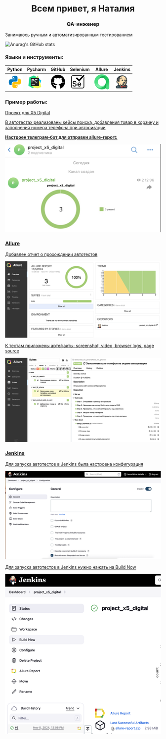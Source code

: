 <h1 align="center">Всем привет, я Наталия</h1>
<h3 align="center">QA-инженер</h3>

Занимаюсь ручным и автоматизированным тестированием

![Anurag's GitHub stats](https://github-readme-stats.vercel.app/api?username=nlevochkina)

### Языки и инструменты:

| Python                                                     | Pycharm                                                     | GitHub                                                     | Selenium                                                     | Allure                                                     | Jenkins                                                     |                                                  
|:-----------------------------------------------------------|-------------------------------------------------------------|------------------------------------------------------------|--------------------------------------------------------------|------------------------------------------------------------|-------------------------------------------------------------|
| <img height="50" src="media/icons/python.png" width="50"/> | <img height="50" src="media/icons/pycharm.png" width="50"/> | <img height="50" src="media/icons/github.png" width="50"/>  | <img height="50" src="media/icons/selenium.png" width="50"/> | <img height="50" src="media/icons/allure.png" width="50"/> | <img height="50" src="media/icons/jenkins.png" width="50"/> | 


### Пример работы:

<a href="https://github.com/nlevochkina/project_x5_digital"> Проект для X5 Digital

В автотестах реализованы кейсы поиска, добавления товар в корзину и заполнения номера телефона при авторизации

**Настроен телеграм-бот для отправки allure-report:**

<img src="/media/telegrambot.png">

### Allure

Добавлен отчет о прохождении автотестов

<img src="/media/allure_report.png">

К тестам приложены артефакты: screenshot, video, browser logs, page source

<img src="/media/tests.png">

### Jenkins

Для запуска автотестов в Jenkins была настроена конфигурация

<img src="/media/configure.png">

Для запуска автотестов в Jenkins нужно нажать на Build Now

<img src="/media/build.png">



